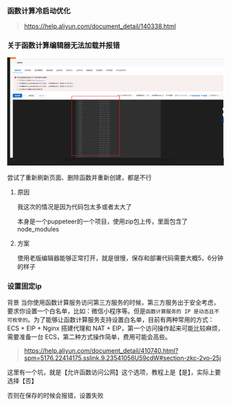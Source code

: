 <!--
 * @Date: 2022-05-31 16:56:32
 * @LastEditors: Lq
 * @LastEditTime: 2022-07-05 18:50:59
 * @FilePath: \learnningNotes\函数计算\index.md
-->
### 函数计算冷启动优化

> https://help.aliyun.com/document_detail/140338.html

### 关于函数计算编辑器无法加载并报错

<img src="./img/ide-error.png">

尝试了重新刷新页面、删除函数并重新创建，都是不行

1. 原因

    我这次的情况是因为代码包太多或者太大了

    本身是一个puppeteer的一个项目，使用zip包上传，里面包含了node_modules

2. 方案

    使用老版编辑器能够正常打开，就是很慢，保存和部署代码需要大概5，6分钟的样子

### 设置固定ip

背景 当你使用函数计算服务访问第三方服务的时候，第三方服务出于安全考虑，要求你设置一个白名单，比如：微信小程序等。但是`函数计算服务的 IP 是动态且不可枚举的`。为了能够让函数计算服务支持设置白名单，目前有两种常用的方式：ECS + EIP + Nginx 搭建代理和 NAT + EIP，第一个访问操作起来可能比较麻烦，需要准备一台 ECS，第二种方式操作简单，费用可能会高些。

> https://help.aliyun.com/document_detail/410740.html?spm=5176.22414175.sslink.9.23541056U59cdW#section-zkc-2vo-25j

这里有一个坑，就是【允许函数访问公网】这个选项，教程上是【是】，实际上要选择【否】

否则在保存的时候会报错，设置失败